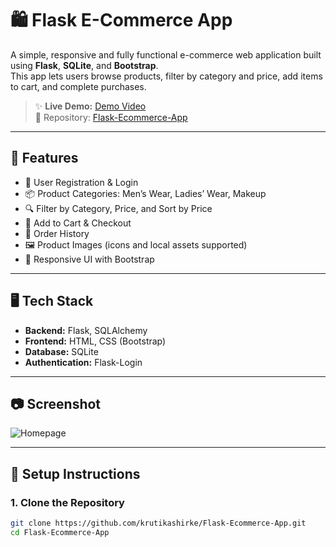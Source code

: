 # 🛍️ Flask E-Commerce App

A simple, responsive and fully functional e-commerce web application built using **Flask**, **SQLite**, and **Bootstrap**.  
This app lets users browse products, filter by category and price, add items to cart, and complete purchases.

> ✨ **Live Demo:** [Demo Video](./1000321996%20(1).mp4)  
> 📁 Repository: [Flask-Ecommerce-App](https://github.com/krutikashirke/Flask-Ecommerce-App)

---

## 🧩 Features

- 🔐 User Registration & Login
- 📦 Product Categories: Men’s Wear, Ladies’ Wear, Makeup
- 🔍 Filter by Category, Price, and Sort by Price
- 🛒 Add to Cart & Checkout
- 📜 Order History
- 🖼️ Product Images (icons and local assets supported)
- 🎨 Responsive UI with Bootstrap

---

## 🖥️ Tech Stack

- **Backend:** Flask, SQLAlchemy
- **Frontend:** HTML, CSS (Bootstrap)
- **Database:** SQLite
- **Authentication:** Flask-Login

---

## 📷 Screenshot

![Homepage](https://via.placeholder.com/900x400?text=Screenshot+Coming+Soon)

---

## 🔧 Setup Instructions

### 1. Clone the Repository

```bash
git clone https://github.com/krutikashirke/Flask-Ecommerce-App.git
cd Flask-Ecommerce-App
